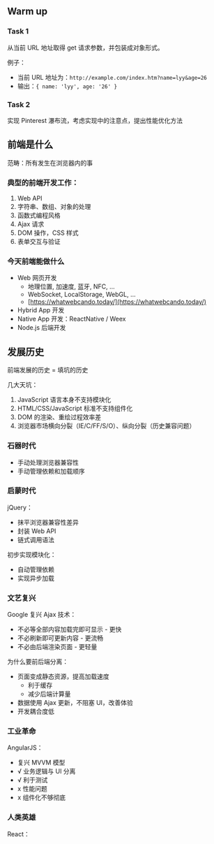 
## Warm up

### Task 1

从当前 URL 地址取得 get 请求参数，并包装成对象形式。

例子：

- 当前 URL 地址为：`http://example.com/index.htm?name=lyy&age=26`
- 输出：`{ name: 'lyy', age: '26' }`

### Task 2

实现 Pinterest 瀑布流，考虑实现中的注意点，提出性能优化方法

## 前端是什么

范畴：所有发生在浏览器内的事

### 典型的前端开发工作：

1. Web API
2. 字符串、数组、对象的处理
3. 函数式编程风格
4. Ajax 请求
5. DOM 操作，CSS 样式
6. 表单交互与验证

### 今天前端能做什么

- Web 网页开发
    - 地理位置, 加速度, 蓝牙, NFC, ...
    - WebSocket, LocalStorage, WebGL, ...
    - [https://whatwebcando.today/](https://whatwebcando.today/)
- Hybrid App 开发
- Native App 开发：ReactNative / Weex
- Node.js 后端开发

## 发展历史

前端发展的历史 = 填坑的历史

几大天坑：

1. JavaScript 语言本身不支持模块化
2. HTML/CSS/JavaScript 标准不支持组件化
3. DOM 的渲染、重绘过程效率差
4. 浏览器市场横向分裂（IE/C/FF/S/O）、纵向分裂（历史兼容问题）

### 石器时代

- 手动处理浏览器兼容性
- 手动管理依赖和加载顺序

### 启蒙时代

jQuery：

- 抹平浏览器兼容性差异
- 封装 Web API
- 链式调用语法

初步实现模块化：

- 自动管理依赖
- 实现异步加载

### 文艺复兴

Google 复兴 Ajax 技术：

- 不必等全部内容加载完即可显示 - 更快
- 不必刷新即可更新内容 - 更流畅
- 不必由后端渲染页面 - 更轻量

为什么要前后端分离：

- 页面变成静态资源，提高加载速度
    - 利于缓存
    - 减少后端计算量
- 数据使用 Ajax 更新，不阻塞 UI，改善体验
- 开发耦合度低

### 工业革命

AngularJS：

- 复兴 MVVM 模型
- √ 业务逻辑与 UI 分离
- √ 利于测试
- x 性能问题
- x 组件化不够彻底

### 人类英雄

React：
